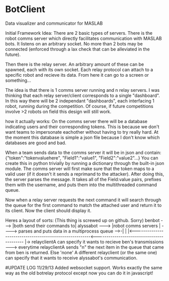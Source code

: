 BotClient
=========

Data visualizer and communicator for MASLAB

Initial Framework Idea:
There are 2 basic types of servers. There is the robot comms server
which directly facilitates communication with MASLAB bots. It listens on
an arbitrary socket. No more than 2 bots may be connected (enforced
through a lax check that can be alleviated in the future).

Then there is the relay server. An arbitrary amount of these can be
spawned, each with its own socket. Each relay protocol can attach to a
specific robot and recieve its data. From here it can go to a screen or
something...

The idea is that there is 1 comms server running and n relay servers. I
was thinking that each relay server/client corresponds to a single
"dashboard". In this way there will be 2 independant "dashboards", each
interfacing 1 robot, running during the competition. Of course, if
future competitions involve >2 robots on field this design will still
work.

how it actually works:
On the comms server there will be a database indicating users and their
corresponding tokens. This is because we don't want teams to impersonate
eachother without having to try really hard. At the moment this database
is simple a json file because I don't know which databases are good and
bad.

When a team sends data to the comms server it will be in json and
contain: {"token":"tokenvaluehere", "Field1":"value1", "Field2":"value2"...}
You can create this in python trivially by running a dictionary through
the built-in json module. The comms server will first make sure that the
token maps to a valid user (if it doesn't it sends a reprimand to the
attacker). After doing this, the server parses the message. It takes all
of the Field:value pairs, prefixes them with the username, and puts them 
into the multithreaded command queue.

Now when a relay server requests the next command it will search
through the queue for the first command to match the attached user and
return it to its client. Now the client should display it.


Heres a layout of sorts:
(This thing is screwed up on github. Sorry)
benbot    ---> |both send their commands to| 
alyssabot ---> |robot comms servers        | ----> parses and puts data in a multiprocess queue -->-|
                                                                                                    |
|<--------------------------------------------------------<------------------------------------------
|-> relayclientA can specify it 
    wants to recieve ben's transmissions ---> everytime relayclientA
                                              sends "n" the next item in
                                              the queue that came from
                                              ben is returned. Else
                                              'none'
A different relayclient (or the same one) can specify that it wants to
receive alyssabot's communication.


#UPDATE LOG
11/29/13 Added websocket support. Works exactly the same way as the old
         botrelay protocol except now you can do it in javascript!



